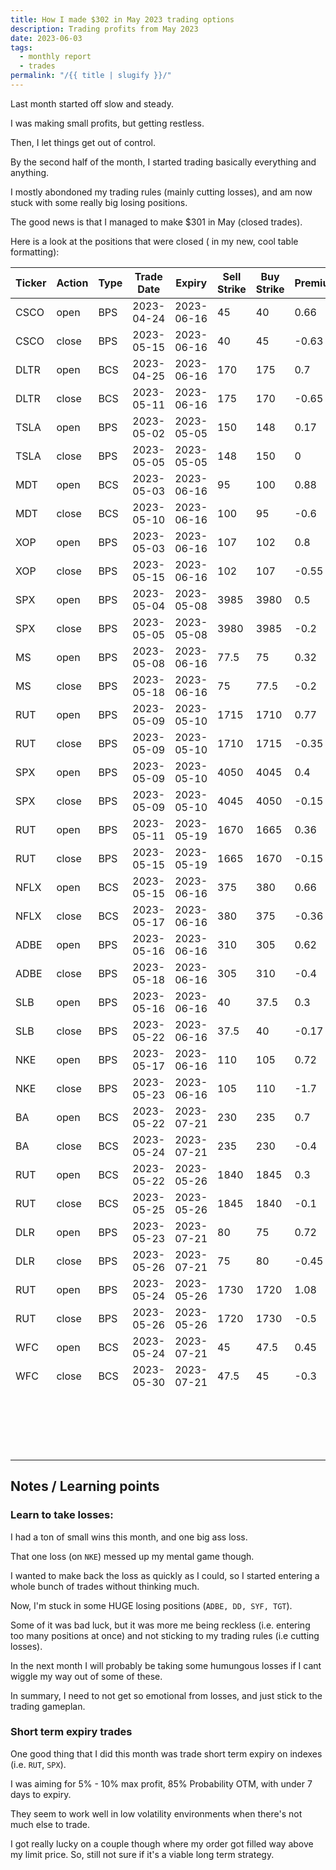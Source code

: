 ```yaml
---
title: How I made $302 in May 2023 trading options
description: Trading profits from May 2023
date: 2023-06-03
tags:
  - monthly report
  - trades
permalink: "/{{ title | slugify }}/"
---
```


Last month started off slow and steady.  

I was making small profits, but getting restless.  

Then, I let things get out of control.

By the second half of the month, I started trading basically everything and anything.

I mostly abondoned my trading rules (mainly cutting losses), and am now stuck with some really big losing positions.

The good news is that I managed to make $301 in May (closed trades).

Here is a look at the positions that were closed ( in my new, cool table formatting):
<div class="trade-table monthly full-width">

|**Ticker**|**Action**|**Type**|**Trade Date**|**Expiry**|**Sell Strike**|**Buy Strike**|**Premium**|**Qty**|**Fees**|**Total**|**Net Profit/Loss**|**Days**|**Annual Return**|
|---|---|---|---|---|---|---|---|---|---|---|---|---|---|
|CSCO|open|BPS|2023-04-24|2023-06-16|45|40|0.66|2|1.4|130.6|$3.28|22|5.44%|
|CSCO|close|BPS|2023-05-15|2023-06-16|40|45|-0.63|2|1.32|-127.32|
|DLTR|open|BCS|2023-04-25|2023-06-16|170|175|0.7|2|1.4|138.6|$7.20|17|15.46%|
|DLTR|close|BCS|2023-05-11|2023-06-16|175|170|-0.65|2|1.4|-131.4|
|TSLA|open|BPS|2023-05-02|2023-05-05|150|148|0.17|1|2.1|14.9|$14.90|4|679.81%|
|TSLA|close|BPS|2023-05-05|2023-05-05|148|150|0|1|0|0|
|MDT|open|BCS|2023-05-03|2023-06-16|95|100|0.88|1|1.4|86.6|$25.20|8|229.95%|
|MDT|close|BCS|2023-05-10|2023-06-16|100|95|-0.6|1|1.4|-61.4|
|XOP|open|BPS|2023-05-03|2023-06-16|107|102|0.8|1|1.4|78.6|$22.20|13|124.66%|
|XOP|close|BPS|2023-05-15|2023-06-16|102|107|-0.55|1|1.4|-56.4|
|SPX|open|BPS|2023-05-04|2023-05-08|3985|3980|0.5|1|3.28|46.72|$23.44|2|855.56%|
|SPX|close|BPS|2023-05-05|2023-05-08|3980|3985|-0.2|1|3.28|-23.28|
|MS|open|BPS|2023-05-08|2023-06-16|77.5|75|0.32|1|3.28|28.72|$6.62|11|87.87%|
|MS|close|BPS|2023-05-18|2023-06-16|75|77.5|-0.2|1|2.1|-22.1|
|RUT|open|BPS|2023-05-09|2023-05-10|1715|1710|0.77|1|2.4|74.6|$37.20|1|2715.60%|
|RUT|close|BPS|2023-05-09|2023-05-10|1710|1715|-0.35|1|2.4|-37.4|
|SPX|open|BPS|2023-05-09|2023-05-10|4050|4045|0.4|1|3.28|36.72|$18.62|1|1359.26%|
|SPX|close|BPS|2023-05-09|2023-05-10|4045|4050|-0.15|1|3.1|-18.1|
|RUT|open|BPS|2023-05-11|2023-05-19|1670|1665|0.36|2|3.4|68.6|$35.20|5|256.96%|
|RUT|close|BPS|2023-05-15|2023-05-19|1665|1670|-0.15|2|3.4|-33.4|
|NFLX|open|BCS|2023-05-15|2023-06-16|375|380|0.66|2|1.13|130.87|57.75|3|702.63%|
|NFLX|close|BCS|2023-05-17|2023-06-16|380|375|-0.36|2|1.12|-73.12|
|ADBE|open|BPS|2023-05-16|2023-06-16|310|305|0.62|2|1.41|122.59|41.18|3|501.02%|
|ADBE|close|BPS|2023-05-18|2023-06-16|305|310|-0.4|2|1.41|-81.41|
|SLB|open|BPS|2023-05-16|2023-06-16|40|37.5|0.3|2|2.8|57.2|21.02|7|219.21%|
|SLB|close|BPS|2023-05-22|2023-06-16|37.5|40|-0.17|2|2.18|-36.18|
|NKE|open|BPS|2023-05-17|2023-06-16|110|105|0.72|2|1.41|142.59|-198.82|7|-1036.70%|
|NKE|close|BPS|2023-05-23|2023-06-16|105|110|-1.7|2|1.41|-341.41|
|BA|open|BCS|2023-05-22|2023-07-21|230|235|0.7|2|1.41|138.59|57.19|3|695.81%|
|BA|close|BCS|2023-05-24|2023-07-21|235|230|-0.4|2|1.4|-81.4|
|RUT|open|BCS|2023-05-22|2023-05-26|1840|1845|0.3|1|2.4|27.6|15.2|4|277.40%|
|RUT|close|BCS|2023-05-25|2023-05-26|1845|1840|-0.1|1|2.4|-12.4|
|DLR|open|BPS|2023-05-23|2023-07-21|80|75|0.72|2|0.19|143.81|52.41|4|478.24%|
|DLR|close|BPS|2023-05-26|2023-07-21|75|80|-0.45|2|1.4|-91.4|
|RUT|open|BPS|2023-05-24|2023-05-26|1730|1720|1.08|1|2.4|105.6|53.2|3|647.27%|
|RUT|close|BPS|2023-05-26|2023-05-26|1720|1730|-0.5|1|2.4|-52.4|
|WFC|open|BCS|2023-05-24|2023-07-21|45|47.5|0.45|1|2.5|42.5|9.46|7|197.31%|
|WFC|close|BCS|2023-05-30|2023-07-21|47.5|45|-0.3|1|3.04|-33.04|
|||||||||||||||
|||||||||||**TOTAL**|**$302.45**|||
|||||||||||||||
|||||||||||**Win %**|94.74%|||
|||||||||||**Avg. Win/Loss**|$15.92|||

</div>

## Notes / Learning points

### Learn to take losses:

I had a ton of small wins this month, and one big ass loss.

That one loss (on `NKE`) messed up my mental game though.  

I wanted to make back the loss as quickly as I could, so I started entering a whole bunch of trades without thinking much.

Now, I'm stuck in some HUGE losing positions (`ADBE, DD, SYF, TGT`).

Some of it was bad luck, but it was more me being reckless (i.e. entering too many positions at once) and not sticking to my trading rules (i.e cutting losses). 

In the next month I will probably be taking some humungous losses if I cant wiggle my way out of some of these.

In summary, I need to not get so emotional from losses, and just stick to the trading gameplan.


### Short term expiry trades
One good thing that I did this month was trade short term expiry on indexes (i.e. `RUT`, `SPX`).  

I was aiming for 5% - 10% max profit, 85% Probability OTM, with under 7 days to expiry.

They seem to work well in low volatility environments when there's not much else to trade.

I got really lucky on a couple though where my order got filled way above my limit price. So, still not sure if it's a viable long term strategy.
